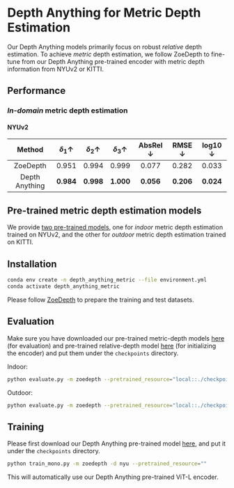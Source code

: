 # Depth Anything for Metric Depth Estimation

Our Depth Anything models primarily focus on robust *relative* depth estimation. To achieve *metric* depth estimation, we follow ZoeDepth to fine-tune from our Depth Anything pre-trained encoder with metric depth information from NYUv2 or KITTI.


## Performance

### *In-domain* metric depth estimation

#### NYUv2

| Method | $\delta_1 \uparrow$ | $\delta_2 \uparrow$ | $\delta_3 \uparrow$ | AbsRel $\downarrow$ | RMSE $\downarrow$ | log10 $\downarrow$ |
|:-:|:-:|:-:|:-:|:-:|:-:|:-:|
| ZoeDepth | 0.951 | 0.994 | 0.999 | 0.077 | 0.282 | 0.033 |
| Depth Anything | **0.984** | **0.998** | **1.000** | **0.056** | **0.206** | **0.024** |




## Pre-trained metric depth estimation models

We provide [two pre-trained models](https://huggingface.co/spaces/LiheYoung/Depth-Anything/tree/main/checkpoints_metric_depth), one for *indoor* metric depth estimation trained on NYUv2, and the other for *outdoor* metric depth estimation trained on KITTI. 

## Installation

```bash
conda env create -n depth_anything_metric --file environment.yml
conda activate depth_anything_metric
```

Please follow [ZoeDepth](https://github.com/isl-org/ZoeDepth) to prepare the training and test datasets.

## Evaluation

Make sure you have downloaded our pre-trained metric-depth models [here](https://huggingface.co/spaces/LiheYoung/Depth-Anything/tree/main/checkpoints_metric_depth) (for evaluation) and pre-trained relative-depth model [here](https://huggingface.co/spaces/LiheYoung/Depth-Anything/blob/main/checkpoints/depth_anything_vitl14.pth) (for initializing the encoder) and put them under the ``checkpoints`` directory.

Indoor:
```bash
python evaluate.py -m zoedepth --pretrained_resource="local::./checkpoints/depth_anything_metric_depth_indoor.pt" -d <nyu | sunrgbd | ibims | hypersim_test>
```

Outdoor:
```bash
python evaluate.py -m zoedepth --pretrained_resource="local::./checkpoints/depth_anything_metric_depth_outdoor.pt" -d <kitti | vkitti2 | diode_outdoor>
```

## Training

Please first download our Depth Anything pre-trained model [here](https://huggingface.co/spaces/LiheYoung/Depth-Anything/blob/main/checkpoints/depth_anything_vitl14.pth), and put it under the ``checkpoints`` directory.

```bash
python train_mono.py -m zoedepth -d nyu --pretrained_resource=""
```

This will automatically use our Depth Anything pre-trained ViT-L encoder.
